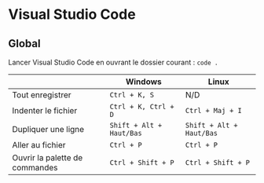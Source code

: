 # Visual Studio Code 

## Global 
Lancer Visual Studio Code en ouvrant le dossier courant : `code .`

|                                | Windows                  | Linux                    |
| ------------------------------ | ------------------------ | ------------------------ |
| Tout enregistrer               | `Ctrl + K, S`            |  N/D                     |
| Indenter le fichier            | `Ctrl + K, Ctrl + D`     | `Ctrl + Maj + I`         |
| Dupliquer une ligne            | `Shift + Alt + Haut/Bas` | `Shift + Alt + Haut/Bas` |
| Aller au fichier               | `Ctrl + P`               | `Ctrl + P`               |
| Ouvrir la palette de commandes | `Ctrl + Shift + P`       | `Ctrl + Shift + P`       |